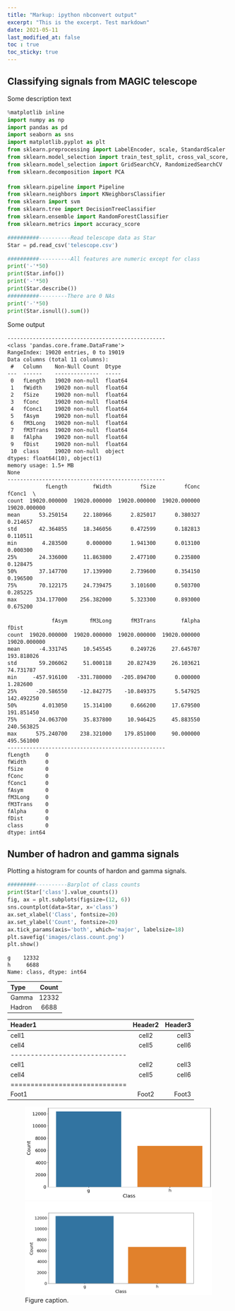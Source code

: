 ```yaml
---
title: "Markup: ipython nbconvert output"
excerpt: "This is the excerpt. Test markdown"
date: 2021-05-11
last_modified_at: false
toc : true
toc_sticky: true
---
```


## Classifying signals from MAGIC telescope
Some description text

```python
%matplotlib inline
import numpy as np
import pandas as pd
import seaborn as sns
import matplotlib.pyplot as plt
from sklearn.preprocessing import LabelEncoder, scale, StandardScaler
from sklearn.model_selection import train_test_split, cross_val_score, cross_val_predict, StratifiedKFold, RepeatedStratifiedKFold
from sklearn.model_selection import GridSearchCV, RandomizedSearchCV
from sklearn.decomposition import PCA

from sklearn.pipeline import Pipeline
from sklearn.neighbors import KNeighborsClassifier
from sklearn import svm
from sklearn.tree import DecisionTreeClassifier
from sklearn.ensemble import RandomForestClassifier
from sklearn.metrics import accuracy_score
```


```python
##########----------Read telescope data as Star
Star = pd.read_csv('telescope.csv')
```


```python
##########----------All features are numeric except for class
print('-'*50)
print(Star.info())
print('-'*50)
print(Star.describe())
##########---------There are 0 NAs
print('-'*50)
print(Star.isnull().sum())
```
Some output

```
--------------------------------------------------
<class 'pandas.core.frame.DataFrame'>
RangeIndex: 19020 entries, 0 to 19019
Data columns (total 11 columns):
 #   Column    Non-Null Count  Dtype  
---  ------    --------------  -----  
 0   fLength   19020 non-null  float64
 1   fWidth    19020 non-null  float64
 2   fSize     19020 non-null  float64
 3   fConc     19020 non-null  float64
 4   fConc1    19020 non-null  float64
 5   fAsym     19020 non-null  float64
 6   fM3Long   19020 non-null  float64
 7   fM3Trans  19020 non-null  float64
 8   fAlpha    19020 non-null  float64
 9   fDist     19020 non-null  float64
 10  class     19020 non-null  object 
dtypes: float64(10), object(1)
memory usage: 1.5+ MB
None
--------------------------------------------------
            fLength        fWidth         fSize         fConc        fConc1  \
count  19020.000000  19020.000000  19020.000000  19020.000000  19020.000000   
mean      53.250154     22.180966      2.825017      0.380327      0.214657   
std       42.364855     18.346056      0.472599      0.182813      0.110511   
min        4.283500      0.000000      1.941300      0.013100      0.000300   
25%       24.336000     11.863800      2.477100      0.235800      0.128475   
50%       37.147700     17.139900      2.739600      0.354150      0.196500   
75%       70.122175     24.739475      3.101600      0.503700      0.285225   
max      334.177000    256.382000      5.323300      0.893000      0.675200   

              fAsym       fM3Long      fM3Trans        fAlpha         fDist  
count  19020.000000  19020.000000  19020.000000  19020.000000  19020.000000  
mean      -4.331745     10.545545      0.249726     27.645707    193.818026  
std       59.206062     51.000118     20.827439     26.103621     74.731787  
min     -457.916100   -331.780000   -205.894700      0.000000      1.282600  
25%      -20.586550    -12.842775    -10.849375      5.547925    142.492250  
50%        4.013050     15.314100      0.666200     17.679500    191.851450  
75%       24.063700     35.837800     10.946425     45.883550    240.563825  
max      575.240700    238.321000    179.851000     90.000000    495.561000  
--------------------------------------------------
fLength     0
fWidth      0
fSize       0
fConc       0
fConc1      0
fAsym       0
fM3Long     0
fM3Trans    0
fAlpha      0
fDist       0
class       0
dtype: int64
```

## Number of hadron and gamma signals
Plotting a histogram for counts of hardon and gamma signals.

```python
#########----------Barplot of class counts
print(Star['class'].value_counts())
fig, ax = plt.subplots(figsize=(12, 6))
sns.countplot(data=Star, x='class')
ax.set_xlabel('Class', fontsize=20)
ax.set_ylabel('Count', fontsize=20)
ax.tick_params(axis='both', which='major', labelsize=18)
plt.savefig('images/class.count.png')
plt.show()
```
```
g    12332
h     6688
Name: class, dtype: int64
```
| Type | Count |
| :---- | :----: |
| Gamma | 12332 |
| Hadron | 6688 |

| Header1 | Header2 | Header3 |
|:--------|:-------:|--------:|
| cell1   | cell2   | cell3   |
| cell4   | cell5   | cell6   |
|-----------------------------|
| cell1   | cell2   | cell3   |
| cell4   | cell5   | cell6   |
|=============================|
| Foot1   | Foot2   | Foot3   |

<figure class="half">
	<img src="/assets/images/TestConvert_4_1.png">
  <img src="/assets/images/class.count.png">
	<figcaption>Figure caption.</figcaption>
</figure>

